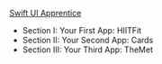 [Swift UI Apprentice](https://www.kodeco.com/books/swiftui-apprentice)

* Section I: Your First App: HIITFit
* Section II: Your Second App: Cards
* Section III: Your Third App: TheMet

